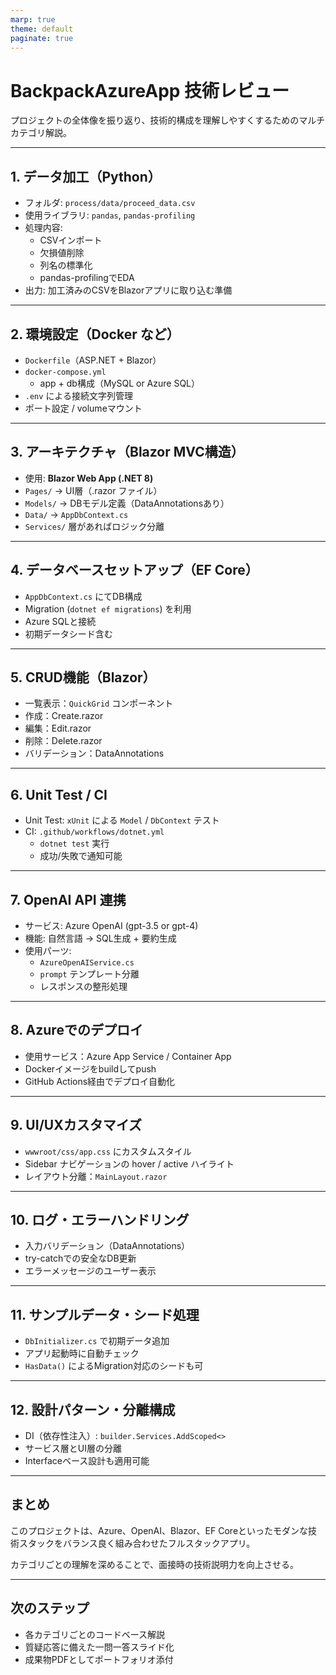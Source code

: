 ```yaml
---
marp: true
theme: default
paginate: true
---
```


# BackpackAzureApp 技術レビュー

プロジェクトの全体像を振り返り、技術的構成を理解しやすくするためのマルチカテゴリ解説。

---

## 1. データ加工（Python）

- フォルダ: `process/data/proceed_data.csv`
- 使用ライブラリ: `pandas`, `pandas-profiling`
- 処理内容:
  - CSVインポート
  - 欠損値削除
  - 列名の標準化
  - pandas-profilingでEDA
- 出力: 加工済みのCSVをBlazorアプリに取り込む準備

---

## 2. 環境設定（Docker など）

- `Dockerfile`（ASP.NET + Blazor）
- `docker-compose.yml`
  - app + db構成（MySQL or Azure SQL）
- `.env` による接続文字列管理
- ポート設定 / volumeマウント

---

## 3. アーキテクチャ（Blazor MVC構造）

- 使用: **Blazor Web App (.NET 8)**
- `Pages/` → UI層（.razor ファイル）
- `Models/` → DBモデル定義（DataAnnotationsあり）
- `Data/` → `AppDbContext.cs`
- `Services/` 層があればロジック分離

---

## 4. データベースセットアップ（EF Core）

- `AppDbContext.cs` にてDB構成
- Migration (`dotnet ef migrations`) を利用
- Azure SQLと接続
- 初期データシード含む

---

## 5. CRUD機能（Blazor）

- 一覧表示：`QuickGrid` コンポーネント
- 作成：Create.razor
- 編集：Edit.razor
- 削除：Delete.razor
- バリデーション：DataAnnotations

---

## 6. Unit Test / CI

- Unit Test: `xUnit` による `Model` / `DbContext` テスト
- CI: `.github/workflows/dotnet.yml`
  - `dotnet test` 実行
  - 成功/失敗で通知可能

---

## 7. OpenAI API 連携

- サービス: Azure OpenAI (gpt-3.5 or gpt-4)
- 機能: 自然言語 → SQL生成 + 要約生成
- 使用パーツ:
  - `AzureOpenAIService.cs`
  - `prompt` テンプレート分離
  - レスポンスの整形処理

---

## 8. Azureでのデプロイ

- 使用サービス：Azure App Service / Container App
- Dockerイメージをbuildしてpush
- GitHub Actions経由でデプロイ自動化

---

## 9. UI/UXカスタマイズ

- `wwwroot/css/app.css` にカスタムスタイル
- Sidebar ナビゲーションの hover / active ハイライト
- レイアウト分離：`MainLayout.razor`

---

## 10. ログ・エラーハンドリング

- 入力バリデーション（DataAnnotations）
- try-catchでの安全なDB更新
- エラーメッセージのユーザー表示

---

## 11. サンプルデータ・シード処理

- `DbInitializer.cs` で初期データ追加
- アプリ起動時に自動チェック
- `HasData()` によるMigration対応のシードも可

---

## 12. 設計パターン・分離構成

- DI（依存性注入）: `builder.Services.AddScoped<>`
- サービス層とUI層の分離
- Interfaceベース設計も適用可能

---

## まとめ

このプロジェクトは、Azure、OpenAI、Blazor、EF Coreといったモダンな技術スタックをバランス良く組み合わせたフルスタックアプリ。

カテゴリごとの理解を深めることで、面接時の技術説明力を向上させる。

---

## 次のステップ

- 各カテゴリごとのコードベース解説
- 質疑応答に備えた一問一答スライド化
- 成果物PDFとしてポートフォリオ添付

